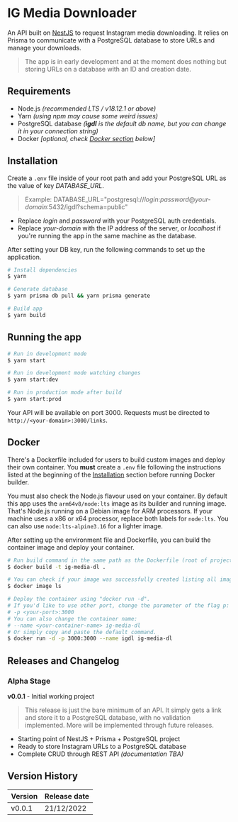 
# IG Media Downloader
An API built on [NestJS](https://github.com/nestjs/nest) to request Instagram media downloading. It relies on Prisma to communicate with a PostgreSQL database to store URLs and manage your downloads.

> The app is in early development and at the moment does nothing but
> storing URLs on a database with an ID and creation date.

## Requirements

 - Node.js *(recommended LTS / v18.12.1 or above)*
 - Yarn *(using npm may cause some weird issues)*
 - PostgreSQL database *(**igdl** is the default db name, but you can change it in your connection string)*
 - Docker *[optional, check [Docker section](https://github.com/Lfmpaes/ig-media-dl#docker) below]*

## Installation
Create a `.env` file inside of your root path and add your PostgreSQL URL as the value of key *DATABASE_URL*.

> Example: DATABASE_URL="postgresql://*login*:*password*@*your-domain*:5432/igdl?schema=public"

 - Replace *login* and *password* with your PostgreSQL auth credentials.
 - Replace *your-domain* with the IP address of the server, or *localhost* if you're running the app in the same machine as the database.

After setting your DB key, run the following commands to set up the application.

```bash
# Install dependencies
$ yarn

# Generate database
$ yarn prisma db pull && yarn prisma generate

# Build app
$ yarn build
```
## Running the app
```bash
# Run in development mode
$ yarn start

# Run in development mode watching changes
$ yarn start:dev

# Run in production mode after build
$ yarn start:prod
```
Your API will be available on port 3000. Requests must be directed to `http://<your-domain>:3000/links`.

## Docker
There's a Dockerfile included for users to build custom images and deploy their own container. You **must** create a `.env` file following the instructions listed at the beginning of the [Installation](https://github.com/Lfmpaes/ig-media-dl#installation) section before running Docker builder.

You must also check the Node.js flavour used on your container. By default this app uses the `arm64v8/node:lts` image as its builder and running image. That's Node.js running on a Debian image for ARM processors. If your machine uses a x86 or x64 processor, replace both labels for `node:lts`. You can also use `node:lts-alpine3.16` for a lighter image.

After setting up the environment file and Dockerfile, you can build the container image and deploy your container.

```bash
# Run build command in the same path as the Dockerfile (root of project).
$ docker build -t ig-media-dl .

# You can check if your image was successfully created listing all images
$ docker image ls

# Deploy the container using "docker run -d".
# If you'd like to use other port, change the parameter of the flag p:
# -p <your-port>:3000
# You can also change the container name:
# --name <your-container-name> ig-media-dl
# Or simply copy and paste the default command.
$ docker run -d -p 3000:3000 --name igdl ig-media-dl
```

## Releases and Changelog
### Alpha Stage
**v0.0.1** - Initial working project 

> This release is just the bare minimum of an API. It simply gets a link and store it to a PostgreSQL database, with no validation implemented. More will be implemented through future releases.

- Starting point of NestJS + Prisma + PostgreSQL project
- Ready to store Instagram URLs to a PostgreSQL database
- Complete CRUD through REST API _(documentation TBA)_

  
## Version History

| Version | Release date |
| ------- | ------------ |
| v0.0.1 | 21/12/2022 |
